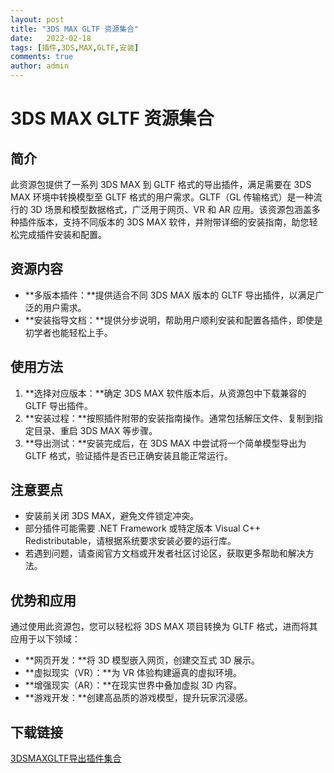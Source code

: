 ```yaml
---
layout: post
title: "3DS MAX GLTF 资源集合"
date:   2022-02-18
tags: [插件,3DS,MAX,GLTF,安装]
comments: true
author: admin
---
```

# 3DS MAX GLTF 资源集合

## 简介

此资源包提供了一系列 3DS MAX 到 GLTF 格式的导出插件，满足需要在 3DS MAX 环境中转换模型至 GLTF 格式的用户需求。GLTF（GL 传输格式）是一种流行的 3D 场景和模型数据格式，广泛用于网页、VR 和 AR 应用。该资源包涵盖多种插件版本，支持不同版本的 3DS MAX 软件，并附带详细的安装指南，助您轻松完成插件安装和配置。

## 资源内容

- **多版本插件：**提供适合不同 3DS MAX 版本的 GLTF 导出插件，以满足广泛的用户需求。
- **安装指导文档：**提供分步说明，帮助用户顺利安装和配置各插件，即使是初学者也能轻松上手。

## 使用方法

1. **选择对应版本：**确定 3DS MAX 软件版本后，从资源包中下载兼容的 GLTF 导出插件。
2. **安装过程：**按照插件附带的安装指南操作。通常包括解压文件、复制到指定目录、重启 3DS MAX 等步骤。
3. **导出测试：**安装完成后，在 3DS MAX 中尝试将一个简单模型导出为 GLTF 格式，验证插件是否已正确安装且能正常运行。

## 注意要点

- 安装前关闭 3DS MAX，避免文件锁定冲突。
- 部分插件可能需要 .NET Framework 或特定版本 Visual C++ Redistributable，请根据系统要求安装必要的运行库。
- 若遇到问题，请查阅官方文档或开发者社区讨论区，获取更多帮助和解决方法。

## 优势和应用

通过使用此资源包，您可以轻松将 3DS MAX 项目转换为 GLTF 格式，进而将其应用于以下领域：

- **网页开发：**将 3D 模型嵌入网页，创建交互式 3D 展示。
- **虚拟现实（VR）：**为 VR 体验构建逼真的虚拟环境。
- **增强现实（AR）：**在现实世界中叠加虚拟 3D 内容。
- **游戏开发：**创建高品质的游戏模型，提升玩家沉浸感。

## 下载链接

[3DSMAXGLTF导出插件集合](https://pan.quark.cn/s/9a3e28ecd01c)